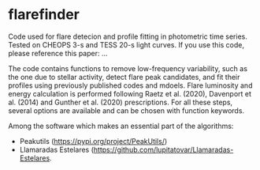 # flarefinder
Code used for flare detecion and profile fitting in photometric time series. Tested on CHEOPS 3-s and TESS 20-s light curves.
If you use this code, please reference this paper: ...

The code contains functions to remove low-frequency variability, such as the one due to stellar activity, detect flare peak candidates, and fit their profiles using previously published codes and mdoels. Flare luminosity and energy calculation is performed following Raetz et al. (2020), Davenport et al. (2014) and Gunther et al. (2020) prescriptions. For all these steps, several options are available and can be chosen with function keywords.

Among the software which makes an essential part of the algorithms:
- Peakutils (https://pypi.org/project/PeakUtils/)
- Llamaradas Estelares (https://github.com/lupitatovar/Llamaradas-Estelares.
